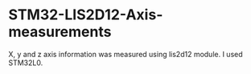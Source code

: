 # STM32-LIS2D12-Axis-measurements
X, y and z axis information was measured using lis2d12 module. I used STM32L0.
